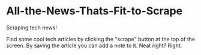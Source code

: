 # All-the-News-Thats-Fit-to-Scrape

Scraping tech news!

Find some cool tech articles by clicking the "scrape" button at the top of the screen. By saving the article you can add a note to it. Neat right? Right.

